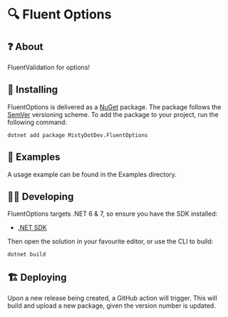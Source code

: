 # 🔍 Fluent Options

## ❓ About

FluentValidation for options!

## 📝 Installing

FluentOptions is delivered as a [NuGet](https://www.nuget.org/packages/MistyDotDev.FluentOptions) package.
The package follows the [SemVer](https://semver.org/) versioning scheme.
To add the package to your project, run the following command:

```
dotnet add package MistyDotDev.FluentOptions
```

## 📓 Examples

A usage example can be found in the Examples directory.

## 🧑‍💻 Developing

FluentOptions targets .NET 6 & 7, so ensure you have the SDK installed:

- [.NET SDK](https://dotnet.microsoft.com/en-us/download)

Then open the solution in your favourite editor, or use the CLI to build:

```
dotnet build
```

## 🏗️ Deploying

Upon a new release being created, a GitHub action will trigger.
This will build and upload a new package, given the version number is updated.
